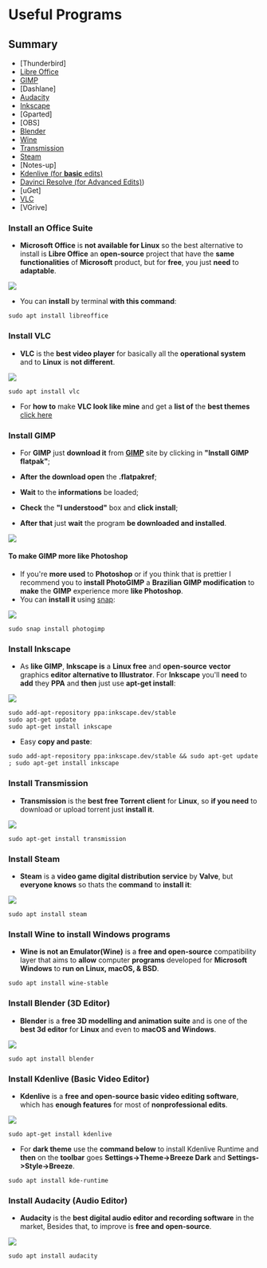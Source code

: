 # Useful Programs

## Summary

* [Thunderbird]
* [Libre Office](https://github.com/gabrielzschmitz/Elementary-OS-Perfect-Install/blob/master/Useful-Programs.md#install-an-office-suite)
* [GIMP](https://github.com/gabrielzschmitz/Elementary-OS-Perfect-Install/blob/master/Useful-Programs.md#install-gimp)
* [Dashlane]
* [Audacity](https://github.com/gabrielzschmitz/Elementary-OS-Perfect-Install/blob/master/Useful-Programs.md#install-audacity-audio-editor)
* [Inkscape](https://github.com/gabrielzschmitz/Elementary-OS-Perfect-Install/blob/master/Useful-Programs.md#install-inkscape)
* [Gparted]
* [OBS]
* [Blender](https://github.com/gabrielzschmitz/Elementary-OS-Perfect-Install/blob/master/Useful-Programs.md#install-blender-3d-editor)
* [Wine](https://github.com/gabrielzschmitz/Elementary-OS-Perfect-Install/blob/master/Useful-Programs.md#install-wine-to-install-windows-programs)
* [Transmission](https://github.com/gabrielzschmitz/Elementary-OS-Perfect-Install/blob/master/Useful-Programs.md#install-transmission)
* [Steam](https://github.com/gabrielzschmitz/Elementary-OS-Perfect-Install/blob/master/Useful-Programs.md#install-steam)
* [Notes-up]
* [Kdenlive (for **basic** edits)](https://github.com/gabrielzschmitz/Elementary-OS-Perfect-Install/blob/master/Useful-Programs.md#install-kdenlive-basic-video-editor)
* [Davinci Resolve (for Advanced Edits)](https://www.blackmagicdesign.com/products/davinciresolve/))
* [uGet]
* [VLC](https://github.com/gabrielzschmitz/Elementary-OS-Perfect-Install/blob/master/Useful-Programs.md#install-vlc)
* [VGrive]

### Install an Office Suite

* **Microsoft Office** is **not available for Linux** so the best alternative to install is **Libre Office** an **open-source** project that have the **same functionalities** of **Microsoft** product, but for **free**,  you just **need** to **adaptable**.

![](pictures/libre-office.png)

* You can **install** by terminal **with this command**:

```
sudo apt install libreoffice
```

### Install VLC

* **VLC** is the **best video player** for basically all the **operational system** and to **Linux** is **not different**.

![](pictures/vlc.png)

```
sudo apt install vlc
```

* For **how to** make **VLC look like mine** and get a **list of** the **best themes** [click here](https://github.com/gabrielzschmitz/Elementary-OS-Perfect-Install/blob/master/Best-VLC-Themes-and-How-Install-it.md)

### Install GIMP

* For **GIMP** just **download it** from [**GIMP**](https://www.gimp.org/downloads/) site by clicking in **"Install GIMP flatpak"**;

* **After** **the download open** the **.flatpakref**;

* **Wait** to the **informations** be loaded;

* **Check** the **"I understood"** box and **click install**;

* **After that** just **wait** the program **be downloaded and installed**.

![](pictures/GIMP.png)

#### To make GIMP more like Photoshop

* If you're **more used** to **Photoshop** or if you think that is prettier I recommend you to **install PhotoGIMP** a **Brazilian GIMP modification** to **make** the **GIMP** experience more **like Photoshop**.
* You can **install it** using [snap](https://snapcraft.io/photogimp):

![](pictures/photo-GIMP.png)

```
sudo snap install photogimp
```

### Install Inkscape

* As **like GIMP**, **Inkscape is** a **Linux free** and **open-source** **vector** graphics **editor** **alternative to Illustrator**. For **Inkscape** you'll **need** to **add** they **PPA** and **then** just use **apt-get install**:

![](pictures/inkscape.png)

```
sudo add-apt-repository ppa:inkscape.dev/stable
sudo apt-get update
sudo apt-get install inkscape
```

* Easy **copy and paste**:

```
sudo add-apt-repository ppa:inkscape.dev/stable && sudo apt-get update ; sudo apt-get install inkscape
```

### Install Transmission

* **Transmission** is the **best free Torrent client** for **Linux**, so **if you need** to download or upload torrent just **install it**.

![](pictures/transmission.png)

```
sudo apt-get install transmission
```

### Install Steam

* **Steam** is a **video game digital distribution service** by **Valve**, but **everyone knows** so thats the **command** to **install it**:

![](pictures/steam.png)

```
sudo apt install steam
```

### Install Wine to install Windows programs

* **Wine is not an Emulator(Wine)** is a **free and open-source** compatibility layer that aims to **allow** computer **programs** developed for **Microsoft Windows** to **run on  Linux, macOS, & BSD**.

```
sudo apt install wine-stable
```

### Install Blender (3D Editor)

* **Blender** is a **free 3D modelling and animation suite** and is one of the **best 3d editor** for **Linux** and even to **macOS and Windows**.

![](pictures/blender.png)

```
sudo apt install blender
```

### Install Kdenlive (Basic Video Editor)

* **Kdenlive** is a **free and open-source basic video editing software**, which has **enough features** for most of **nonprofessional edits**.

![](pictures/kdenlive.png)

```
sudo apt-get install kdenlive
```

* For **dark theme** use the **command below** to install Kdenlive Runtime and **then** on the **toolbar** goes **Settings->Theme->Breeze Dark** and **Settings->Style->Breeze**.

```
sudo apt install kde-runtime
```

### Install Audacity (Audio Editor)

* **Audacity** is the **best digital audio editor and recording software** in the market, Besides that, to improve is **free and open-source**.

![](pictures/audacity.png)

```
sudo apt install audacity
```
